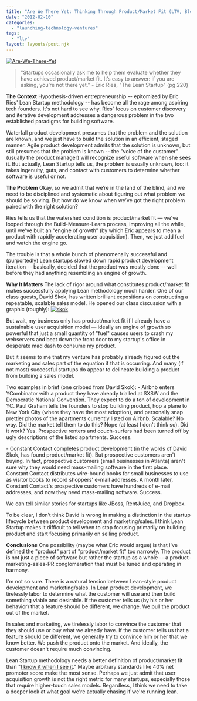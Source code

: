 ```yaml
---
title: "Are We There Yet: Thinking Through Product/Market Fit (LTV, Blog Post #1)"
date: "2012-02-10"
categories: 
  - "launching-technology-ventures"
tags: 
  - "ltv"
layout: layouts/post.njk
---
```


[![](images/Are-We-There-Yet-300x221.jpg "Are-We-There-Yet")](http://colinbarry.com/wp-content/uploads/2012/02/Are-We-There-Yet.jpg)

> "Startups occasionally ask me to help them evaluate whether they have achieved product/market fit. It’s easy to answer: if you are asking, you’re not there yet." - Eric Ries, "The Lean Startup" (pg 220)

**The Context** Hypothesis-driven entrepreneurship -- epitomized by Eric Ries' Lean Startup methodology -- has become all the rage among aspiring tech founders. It's not hard to see why. Ries' focus on customer discovery and iterative development addresses a dangerous problem in the two established paradigms for building software.

Waterfall product development presumes that the problem and the solution are known, and we just have to build the solution in an efficient, staged manner. Agile product development admits that the solution is unknown, but still presumes that the problem is known -- the "voice of the customer" (usually the product manager) will recognize useful software when she sees it. But actually, Lean Startup tells us, the problem is usually unknown, too: it takes ingenuity, guts, and contact with customers <shudder> to determine whether software is useful or not.

**The Problem** Okay, so we admit that we’re in the land of the blind, and we need to be disciplined and systematic about figuring out what problem we should be solving. But how do we know when we’ve got the right problem paired with the right solution?

Ries tells us that the watershed condition is product/market fit — we’ve looped through the Build-Measure-Learn process, improving all the while, until we've built an “engine of growth” (by which Eric appears to mean a product with rapidly accelerating user acquisition). Then, we just add fuel and watch the engine go.

The trouble is that a whole bunch of phenomenally successful and (purportedly) Lean startups slowed down rapid product development iteration -- basically, decided that the product was mostly done -- well before they had anything resembling an engine of growth.

**Why It Matters** The lack of rigor around what constitutes product/market fit makes successfully applying Lean methodology much harder. One of our class guests, David Skok, has written brilliant expositions on constructing a repeatable, scalable sales model. He opened our class discussion with a graphic (roughly): [![](images/skok1.jpg "skok")](http://colinbarry.com/wp-content/uploads/2012/02/skok1.jpg)

But wait, my business only has product/market fit if I already have a sustainable user acquisition model — ideally an engine of growth so powerful that just a small quantity of "fuel" causes users to crash my webservers and beat down the front door to my startup's office in desperate mad dash to consume my product.

But it seems to me that my venture has probably already figured out the marketing and sales part of the equation if that is occurring. And many (if not most) successful startups do appear to delineate building a product from building a sales model.

Two examples in brief (one cribbed from David Skok): - Airbnb enters YCombinator with a product they have already trialled at SXSW and the Democratic National Convention. They expect to do a ton of development in YC. Paul Graham tells the founders to stop building product, hop a plane to New York City (where they have the most adoption), and personally snap prettier photos of the apartments currently listed on Airbnb. Scalable? No way. Did the market tell them to do this? Nope (at least I don't think so). Did it work? Yes. Prospective renters and couch-surfers had been turned off by ugly descriptions of the listed apartments. Success.

\- Constant Contact completes product development (in the words of David Skok, has found product/market fit). But prospective customers aren't buying. In fact, prospective customers (small businesses in Atlanta) aren't sure why they would need mass-mailing software in the first place. Constant Contact distributes wire-bound books for small businesses to use as visitor books to record shoppers' e-mail addresses. A month later, Constant Contact's prospective customers have hundreds of e-mail addresses, and now they need mass-mailing software. Success.

We can tell similar stories for startups like JBoss, RentJuice, and Dropbox.

To be clear, I don’t think David is wrong in making a distinction in the startup lifecycle between product development and marketing/sales. I think Lean Startup makes it difficult to tell when to stop focusing primarily on building product and start focusing primarily on selling product.

**Conclusions** One possibility (maybe what Eric would argue) is that I've defined the "product" part of "product/market fit" too narrowly. The product is not just a piece of software but rather the startup as a whole -- a product-marketing-sales-PR conglomeration that must be tuned and operating in harmony.

I'm not so sure. There is a natural tension between Lean-style product development and marketing/sales. In Lean product development, we tirelessly labor to determine what the customer will use and then build something viable and desirable. If the customer tells us (by his or her behavior) that a feature should be different, we change. We pull the product out of the market.

In sales and marketing, we tirelessly labor to convince the customer that they should use or buy what we already have. If the customer tells us that a feature should be different, we generally try to convince him or her that we know better. We push the product onto the market. And ideally, the customer doesn't require much convincing.

Lean Startup methodology needs a better definition of product/market fit than "[I know it when I see it](http://en.wikipedia.org/wiki/I_know_it_when_I_see_it)." Maybe arbitrary standards like 40% net promoter score make the most sense. Perhaps we just admit that user acquisition growth is not the right metric for many startups, especially those that require higher-touch sales models. Regardless, I think we need to take a deeper look at what goal we're actually chasing if we're running lean.

